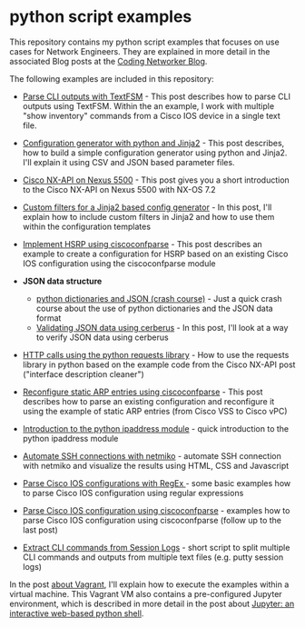 # python script examples

This repository contains my python script examples that focuses on use cases for Network Engineers. They are explained
in more detail in the associated Blog posts at the [Coding Networker Blog](https://codingnetworker.com).

The following examples are included in this repository:

* [Parse CLI outputs with TextFSM](https://codingnetworker.com/2015/08/parse-cli-outputs-textfsm/) - This post describes how to parse CLI outputs using TextFSM. Within the an example, I work with multiple "show inventory" commands from a Cisco IOS device in a single text file.
* [Configuration generator with python and Jinja2](https://codingnetworker.com/2015/09/configuration-generator-with-python-and-jinja2/) - This post describes, how to build a simple configuration generator using python and Jinja2. I'll explain it using CSV and JSON based parameter files.
* [Cisco NX-API on Nexus 5500](https://codingnetworker.com/2015/09/cisco-nx-api-nexus-5500/) - This post gives you a short introduction to the Cisco NX-API on Nexus 5500 with NX-OS 7.2
* [Custom filters for a Jinja2 based config generator](https://codingnetworker.com/2015/10/custom-filters-jinja2-config-generator/) - In this post, I'll explain how to include custom filters in Jinja2 and how to use them within the configuration templates
* [Implement HSRP using ciscoconfparse](https://codingnetworker.com/2015/10/implement-hsrp-using-ciscoconfparse/) - This post describes an example to create a configuration for HSRP based on an existing Cisco IOS configuration using the ciscoconfparse module
* **JSON data structure**

    * [python dictionaries and JSON (crash course)](https://codingnetworker.com/2015/10/python-dictionaries-json-crash-course/) - Just a quick crash course about the use of python dictionaries and the JSON data format
    * [Validating JSON data using cerberus](https://codingnetworker.com/2016/03/validate-json-data-using-cerberus/) - In this post, I'll look at a way to verify JSON data using cerberus 

* [HTTP calls using the python requests library](https://codingnetworker.com/2015/10/http-calls-using-python-requests-library/) - How to use the requests library in python based on the example code from the Cisco NX-API post ("interface description cleaner")
* [Reconfigure static ARP entries using ciscoconfparse](https://codingnetworker.com/2015/11/reconfigure-static-arp-entries-ciscoconfparse/) - This post describes how to parse an existing configuration and reconfigure it using the example of static ARP entries (from Cisco VSS to Cisco vPC)
* [Introduction to the python ipaddress module](https://codingnetworker.com/2015/12/introduction-python-ipaddress-module/) - quick introduction to the python ipaddress module
* [Automate SSH connections with netmiko](https://codingnetworker.com/2016/03/automate-ssh-connections-with-netmiko/) - automate SSH connection with netmiko and visualize the results using HTML, CSS and Javascript
* [Parse Cisco IOS configurations with RegEx ](https://codingnetworker.com/2016/05/parse-cisco-ios-configurations-regex/) - some basic examples how to parse Cisco IOS configuration using regular expressions
* [Parse Cisco IOS configuration using ciscoconfparse](https://codingnetworker.com/2016/06/parse-cisco-ios-configuration-ciscoconfparse/) - examples how to parse Cisco IOS configuration using ciscoconfparse (follow up to the last post)
* [Extract CLI commands from Session Logs](https://codingnetworker.com/2016/08/extract-cli-commands-session-logs/) - short script to split multiple CLI commands and outputs from multiple text files (e.g. putty session logs)

In the post [about Vagrant](https://codingnetworker.com/2015/09/use-vagrant-to-run-the-python-examples/), I'll explain how to execute the examples within a virtual machine. This Vagrant VM also contains a pre-configured Jupyter environment, which is described in more detail in the post about [Jupyter: an interactive web-based python shell](https://codingnetworker.com/2015/11/jupyter-interactive-web-based-python-shell/).